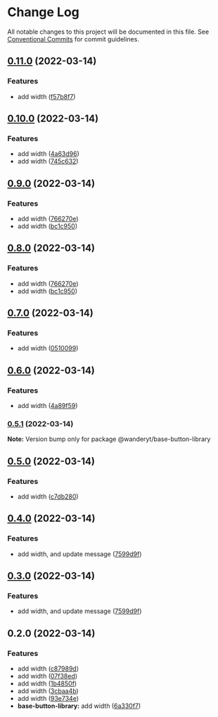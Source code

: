 # Change Log

All notable changes to this project will be documented in this file.
See [Conventional Commits](https://conventionalcommits.org) for commit guidelines.

## [0.11.0](https://github.com/davidren-apt/nx-space/compare/@wanderyt/base-button-library@0.10.0...@wanderyt/base-button-library@0.11.0) (2022-03-14)


### Features

* add width ([f57b8f7](https://github.com/davidren-apt/nx-space/commit/f57b8f79d3da1c35f538d899564e565f8899f380))



## [0.10.0](https://github.com/davidren-apt/nx-space/compare/@wanderyt/base-button-library@0.9.0...@wanderyt/base-button-library@0.10.0) (2022-03-14)


### Features

* add width ([4a63d96](https://github.com/davidren-apt/nx-space/commit/4a63d96d6937a4b5e87dbca88179490c175bb04d))
* add width ([745c632](https://github.com/davidren-apt/nx-space/commit/745c632e810a92b877d312e0b031944628888f6f))



## [0.9.0](https://github.com/davidren-apt/nx-space/compare/@wanderyt/base-button-library@0.7.0...@wanderyt/base-button-library@0.9.0) (2022-03-14)


### Features

* add width ([766270e](https://github.com/davidren-apt/nx-space/commit/766270e0e2828bbf93c86baa324d3ab962c172ae))
* add width ([bc1c950](https://github.com/davidren-apt/nx-space/commit/bc1c95049a275cf965af0d923cf77913861020d2))



## [0.8.0](https://github.com/davidren-apt/nx-space/compare/@wanderyt/base-button-library@0.7.0...@wanderyt/base-button-library@0.8.0) (2022-03-14)


### Features

* add width ([766270e](https://github.com/davidren-apt/nx-space/commit/766270e0e2828bbf93c86baa324d3ab962c172ae))
* add width ([bc1c950](https://github.com/davidren-apt/nx-space/commit/bc1c95049a275cf965af0d923cf77913861020d2))



## [0.7.0](https://github.com/davidren-apt/nx-space/compare/@wanderyt/base-button-library@0.6.0...@wanderyt/base-button-library@0.7.0) (2022-03-14)


### Features

* add width ([0510099](https://github.com/davidren-apt/nx-space/commit/0510099694181038f2157865b45c60a4c4636e56))



## [0.6.0](https://github.com/davidren-apt/nx-space/compare/@wanderyt/base-button-library@0.5.1...@wanderyt/base-button-library@0.6.0) (2022-03-14)


### Features

* add width ([4a89f59](https://github.com/davidren-apt/nx-space/commit/4a89f59b830de0d1986e131914252da2a4dc90af))



### [0.5.1](https://github.com/davidren-apt/nx-space/compare/@wanderyt/base-button-library@0.5.0...@wanderyt/base-button-library@0.5.1) (2022-03-14)

**Note:** Version bump only for package @wanderyt/base-button-library





## [0.5.0](https://github.com/davidren-apt/nx-space/compare/@wanderyt/base-button-library@0.4.0...@wanderyt/base-button-library@0.5.0) (2022-03-14)


### Features

* add width ([c7db280](https://github.com/davidren-apt/nx-space/commit/c7db2801ba9711e00437a536b0682561d3f4dd26))



## [0.4.0](https://github.com/davidren-apt/nx-space/compare/@wanderyt/base-button-library@0.2.0...@wanderyt/base-button-library@0.4.0) (2022-03-14)


### Features

* add width, and update message ([7599d9f](https://github.com/davidren-apt/nx-space/commit/7599d9f6c7aede782d5b37aa3560bbab24b475a4))



## [0.3.0](https://github.com/davidren-apt/nx-space/compare/@wanderyt/base-button-library@0.2.0...@wanderyt/base-button-library@0.3.0) (2022-03-14)


### Features

* add width, and update message ([7599d9f](https://github.com/davidren-apt/nx-space/commit/7599d9f6c7aede782d5b37aa3560bbab24b475a4))



## 0.2.0 (2022-03-14)


### Features

* add width ([c87989d](https://github.com/davidren-apt/nx-space/commit/c87989dd94d09054f019877d27bdf3ff26923fae))
* add width ([07f38ed](https://github.com/davidren-apt/nx-space/commit/07f38ede9d27585cb04f9afe629f7b33fe4e4263))
* add width ([1b4850f](https://github.com/davidren-apt/nx-space/commit/1b4850fffaeb9d639bc9c13fc56bb07e5f4bce20))
* add width ([3cbaa4b](https://github.com/davidren-apt/nx-space/commit/3cbaa4b662b97d49c5bf34a910f76a6dd0403903))
* add width ([93e734e](https://github.com/davidren-apt/nx-space/commit/93e734eda88d9ab71a9f70c9445b26a5769ae776))
* **base-button-library:** add width ([6a330f7](https://github.com/davidren-apt/nx-space/commit/6a330f7dc64720ece036108e68ac3a18a24d6ffb))

